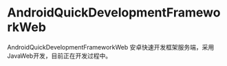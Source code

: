 # AndroidQuickDevelopmentFrameworkWeb
AndroidQuickDevelopmentFrameworkWeb
安卓快速开发框架服务端，采用JavaWeb开发，目前正在开发过程中。
